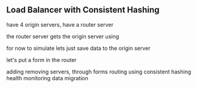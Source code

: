## Load Balancer with Consistent Hashing

have 4 origin servers, have a router server

the router server gets the origin server using 

for now to simulate lets just save data to the origin server

let's put a form in the router

adding removing servers, through forms
routing using consistent hashing
health monitoring
data migration